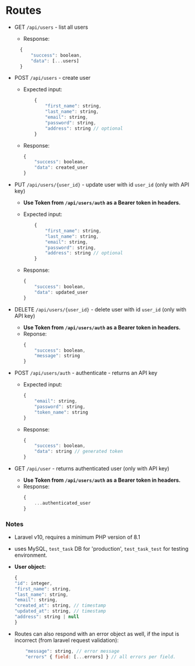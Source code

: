 # Routes

-   GET `/api/users` - list all users
    -   Response:
    ```js
      {
          "success": boolean,
          "data": [...users]
      }
    ```
-   POST `/api/users` - create user
    -   Expected input:
        ```js
            {
                "first_name": string,
                "last_name": string,
                "email": string,
                "password": string,
                "address": string // optional
            }
        ```
    -   Response:
        ```js
        {
            "success": boolean,
            "data": created_user
        }
        ```
-   PUT `/api/users/{user_id}` - update user with id `user_id` (only with API key)

    -   **Use Token from `/api/users/auth` as a Bearer token in headers.**
    -   Expected input:

        ```js
            {
                "first_name": string,
                "last_name": string,
                "email": string,
                "password": string,
                "address": string // optional
            }
        ```

    -   Response:
        ```js
        {
            "success": boolean,
            "data": updated_user
        }
        ```

-   DELETE `/api/users/{user_id}` - delete user with id `user_id` (only with API key)
    -   **Use Token from `/api/users/auth` as a Bearer token in headers.**
    -   Reponse:
        ```js
        {
            "success": boolean,
            "message": string
        }
        ```
-   POST `/api/users/auth` - authenticate - returns an API key
    -   Expected input:
        ```js
        {
            "email": string,
            "password": string,
            "token_name": string
        }
        ```
    -   Response:
        ```js
        {
            "success": boolean,
            "data": string // generated token
        }
        ```
-   GET `/api/user` - returns authenticated user (only with API key)
    -   **Use Token from `/api/users/auth` as a Bearer token in headers.**
    -   Response:
        ```js
        {
            ...authenticated_user
        }
        ```

### Notes

- Laravel v10, requires a minimum PHP version of 8.1

- uses MySQL, `test_task` DB for 'production', `test_task_test` for testing environment.

- **User object:**

    ```js
    {
    "id": integer,
    "first_name": string,
    "last_name": string,
    "email": string,
    "created_at": string, // timestamp
    "updated_at": string, // timestamp
    "address": string | null
    }
    ```
- Routes can also respond with an error object as well, if the input is incorrect (from laravel request validation):
    ```js
        "message": string, // error message
        "errors" { field: [...errors] } // all errors per field.
    ```

